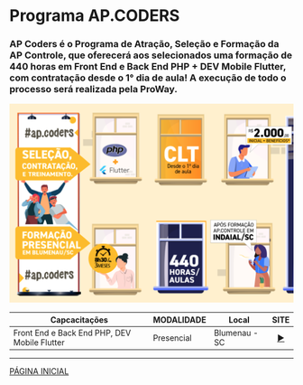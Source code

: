 # Programa AP.CODERS

### AP Coders é o Programa de Atração, Seleção e Formação da AP Controle, que oferecerá aos selecionados uma formação de 440 horas em Front End e Back End PHP + DEV Mobile Flutter, com contratação desde o 1° dia de aula! A execução de todo o processo será realizada pela ProWay.

![Imagem Programa](./img/img.png)

|Capcacitações| MODALIDADE |Local| SITE |
|------|------|------|------|
|Front End e Back End PHP, DEV Mobile Flutter|Presencial|Blumenau - SC|<div align="center">[▶️](https://apcoders.com.br/)</div>|

---
[PÁGINA INICIAL](https://github.com/seiler-emerson/Programas_Capacitacao_Dev)